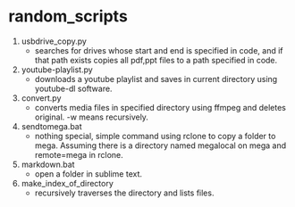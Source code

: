 # random_scripts
1. usbdrive_copy.py
   - searches for drives whose start and end is specified in code, and if that path exists copies all pdf,ppt files to a path specified in code.
2. youtube-playlist.py
   - downloads a youtube playlist and saves in current directory using youtube-dl software.
3. convert.py 
   - converts media files in specified directory using ffmpeg and deletes original. -w means recursively.
4. sendtomega.bat
   - nothing special, simple command using rclone to copy a folder to mega. Assuming there is a directory named megalocal on mega and remote=mega in rclone.
5. markdown.bat
   - open a folder in sublime text.
6. make_index_of_directory
   - recursively traverses the directory and lists files.